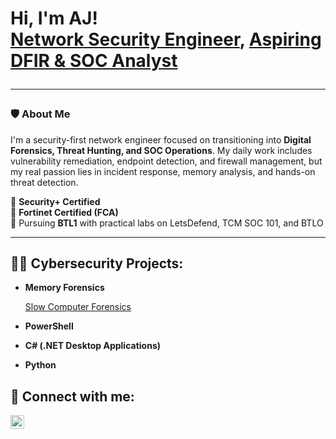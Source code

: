 <h1>Hi, I'm AJ! <br/><a href="https://github.com/AJ-JEFFREYS">Network Security Engineer</a>, <a href="https://www.linkedin.com/in/ajani-jeffreys/">Aspiring DFIR & SOC Analyst</a>

---

### 🛡️ About Me

I'm a security-first network engineer focused on transitioning into **Digital Forensics, Threat Hunting, and SOC Operations**. My daily work includes vulnerability remediation, endpoint detection, and firewall management, but my real passion lies in incident response, memory analysis, and hands-on threat detection.

🔐 **Security+ Certified**  
🎯 **Fortinet Certified (FCA)**  
🚀 Pursuing **BTL1** with practical labs on LetsDefend, TCM SOC 101, and BTLO

---

<h2>👨‍💻 Cybersecurity Projects:</h2>

- <b>Memory Forensics</b>

  <a href="https://github.com/AJ-JEFFREYS/](https://github.com/AJ-Jeffreys/Memory-Forensics)">Slow Computer Forensics</a>
 
- <b>PowerShell</b>

- <b>C# (.NET Desktop Applications)</b>

- <b>Python</b>




<h2> 🤳 Connect with me:</h2>



[<img align="left" alt="JoshMadakor | LinkedIn" width="22px" src="https://cdn.jsdelivr.net/npm/simple-icons@v3/icons/linkedin.svg" />][linkedin]



[linkedin]: https://www.linkedin.com/in/ajani-jeffreys/

<!--
**joshmadakor1/joshmadakor1** is a ✨ _special_ ✨ repository because its `README.md` (this file) appears on your GitHub profile.

Here are some ideas to get you started:

- 🔭 I’m currently working on ...
- 🌱 I’m currently learning ...
- 👯 I’m looking to collaborate on ...
- 🤔 I’m looking for help with ...
- 💬 Ask me about ...
- 📫 How to reach me: ...
- 😄 Pronouns: ...
- ⚡ Fun fact: ...
-->

